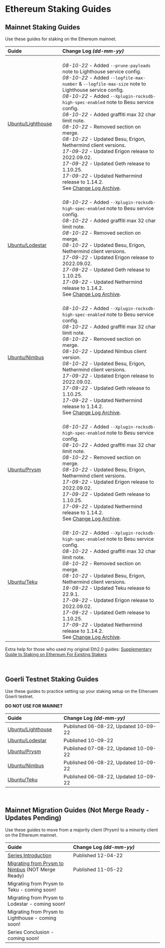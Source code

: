 
# Ethereum Staking Guides #

## Mainnet Staking Guides ##

Use these guides for staking on the Ethereum mainnet.

| Guide <img width=150/> | Change Log *(dd-mm-yy)* <img width=450/> |
| :--------- | :---------- |
| [Ubuntu/Lighthouse](https://someresat.medium.com/guide-to-staking-on-ethereum-ubuntu-lighthouse-773f5d982e03) | <br> *08-10-22* - Added `--prune-payloads` note to Lighthouse service config. <br> *08-10-22* - Added `--logfile-max-number` & `--logfile-max-size` note to Lighthouse service config. <br> *08-10-22* - Added `--Xplugin-rocksdb-high-spec-enabled` note to Besu service config. <br> *08-10-22* - Added graffiti max 32 char limit note. <br> *08-10-22* - Removed section on merge. <br> *08-10-22* - Updated Besu, Erigon, Nethermind client versions. <br> *17-09-22* - Updated Erigon release to 2022.09.02. <br> *17-09-22* - Updated Geth release to 1.10.25. <br> *17-09-22* - Updated Nethermind release to 1.14.2. <br> See [Change Log Archive](https://github.com/SomerEsat/ethereum-staking-guides/blob/master/ChangeLogArchive.md). |
| [Ubuntu/Lodestar](https://someresat.medium.com/guide-to-staking-on-ethereum-ubuntu-lodestar-193a2553a161) | <br> *08-10-22* - Added `--Xplugin-rocksdb-high-spec-enabled` note to Besu service config. <br> *08-10-22* - Added graffiti max 32 char limit note. <br> *08-10-22* - Removed section on merge. <br> *08-10-22* - Updated Besu, Erigon, Nethermind client versions. <br> *17-09-22* - Updated Erigon release to 2022.09.02. <br> *17-09-22* - Updated Geth release to 1.10.25. <br> *17-09-22* - Updated Nethermind release to 1.14.2. <br> See [Change Log Archive](https://github.com/SomerEsat/ethereum-staking-guides/blob/master/ChangeLogArchive.md). |
| [Ubuntu/Nimbus](https://someresat.medium.com/guide-to-staking-on-ethereum-ubuntu-nimbus-31f56657ea8f) | <br> *08-10-22* - Added `--Xplugin-rocksdb-high-spec-enabled` note to Besu service config. <br> *08-10-22* - Added graffiti max 32 char limit note. <br> *08-10-22* - Removed section on merge. <br> *08-10-22* - Updated Nimbus client version. <br> *08-10-22* - Updated Besu, Erigon, Nethermind client versions. <br> *17-09-22* - Updated Erigon release to 2022.09.02. <br> *17-09-22* - Updated Geth release to 1.10.25. <br> *17-09-22* - Updated Nethermind release to 1.14.2. <br> See [Change Log Archive](https://github.com/SomerEsat/ethereum-staking-guides/blob/master/ChangeLogArchive.md). |
| [Ubuntu/Prysm](https://someresat.medium.com/guide-to-staking-on-ethereum-ubuntu-prysm-581fb1969460) | <br> *08-10-22* - Added `--Xplugin-rocksdb-high-spec-enabled` note to Besu service config. <br> *08-10-22* - Added graffiti max 32 char limit note. <br> *08-10-22* - Removed section on merge. <br> *08-10-22* - Updated Besu, Erigon, Nethermind client versions. <br> *17-09-22* - Updated Erigon release to 2022.09.02. <br> *17-09-22* - Updated Geth release to 1.10.25. <br> *17-09-22* - Updated Nethermind release to 1.14.2. <br> See [Change Log Archive](https://github.com/SomerEsat/ethereum-staking-guides/blob/master/ChangeLogArchive.md). |
| [Ubuntu/Teku](https://someresat.medium.com/guide-to-staking-on-ethereum-ubuntu-teku-f09ecd9ef2ee) | <br> *08-10-22* - Added `--Xplugin-rocksdb-high-spec-enabled` note to Besu service config. <br> *08-10-22* - Added graffiti max 32 char limit note. <br> *08-10-22* - Removed section on merge. <br> *08-10-22* - Updated Besu, Erigon, Nethermind client versions. <br> *19-09-22* - Updated Teku release to 22.9.1. <br> *17-09-22* - Updated Erigon release to 2022.09.02. <br> *17-09-22* - Updated Geth release to 1.10.25. <br> *17-09-22* - Updated Nethermind release to 1.14.2. <br> See [Change Log Archive](https://github.com/SomerEsat/ethereum-staking-guides/blob/master/ChangeLogArchive.md). |

Extra help for those who used my original Eth2.0 guides: [Supplementary Guide to Staking on Ethereum For Existing Stakers](https://someresat.medium.com/supplementary-guide-to-staking-on-ethereum-for-existing-stakers-57493678a460)

<br/>

## Goerli Testnet Staking Guides ##

Use these guides to practice setting up your staking setup on the Etheruem Goerli testnet.

**DO NOT USE FOR MAINNET**

| Guide <img width=150/> | Change Log *(dd-mm-yy)* <img width=450/> |
| :---- | :--------- |
| [Ubuntu/Lighthouse](https://someresat.medium.com/guide-to-staking-on-ethereum-ubuntu-g%C3%B6erli-lighthouse-8d0a2a811e6e) | Published 06-08-22, Updated 10-09-22 |
| [Ubuntu/Lodestar](https://someresat.medium.com/guide-to-staking-on-ethereum-ubuntu-goerli-lodestar-f3c8f77e7097) | Published 10-09-22 |
| [Ubuntu/Prysm](https://someresat.medium.com/guide-to-staking-on-ethereum-ubuntu-goerli-prysm-4a640794e8b5) | Published 07-08-22, Updated 10-09-22 |
| [Ubuntu/Nimbus](https://someresat.medium.com/guide-to-staking-on-ethereum-ubuntu-goerli-nimbus-3b0e2c0c6e0e) | Published 06-08-22, Updated 10-09-22 |
| [Ubuntu/Teku](https://someresat.medium.com/guide-to-staking-on-ethereum-ubuntu-g%C3%B6erli-teku-6512b26f1372) | Published 06-08-22, Updated 10-09-22 |

<br/>

## Mainnet Migration Guides (Not Merge Ready - Updates Pending) ##

Use these guides to move from a majority client (Prysm) to a minority client on the Ethereum mainnet.

| Guide <img width=150/> | Change Log *(dd-mm-yy)* <img width=450/> |
| :---- | :--------- |
| [Series Introduction](https://someresat.medium.com/ethereum-staker-migration-guides-introduction-45505079b1f0) | Published 12-04-22 |
| [Migrating from Prysm to Nimbus](https://someresat.medium.com/ethereum-staker-migration-guide-migrating-from-prysm-to-nimbus-b802a7dcb31e) (NOT Merge Ready)| Published 11-05-22 |
| Migrating from Prysm to Teku - coming soon! | |
| Migrating from Prysm to Lodestar - coming soon! | |
| Migrating from Prysm to Lighthouse - coming soon! | |
| Series Conclusion - coming soon! | |
